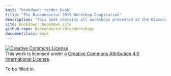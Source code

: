 ```yaml
---
knit: "bookdown::render_book"
title: "The Bioconductor 2019 Workshop Compilation"
description: "This book contains all workshops presented at the Bioconductor 2019 Conference"
site: bookdown::bookdown_site
github-repo: Bioconductor/BiocWorkshops
documentclass: book
---
```


<a rel="license" href="http://creativecommons.org/licenses/by/4.0/"><img alt="Creative Commons License" style="border-width:0" src="https://i.creativecommons.org/l/by/4.0/88x31.png" /></a><br />This work is licensed under a <a rel="license" href="http://creativecommons.org/licenses/by/4.0/">Creative Commons Attribution 4.0 International License</a>.

To be filled in.
